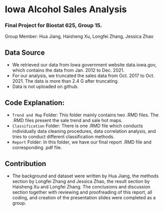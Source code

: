 # Iowa Alcohol Sales Analysis
### Final Project for Biostat 625,  Group 15.
Group Member: Hua Jiang, Haisheng Xu, Longfei Zhang, Jessica Zhao

## Data Source
- We retrieved our data from Iowa government website data.iowa.gov, which contains the data from Jan. 2012 to Dec. 2021.
- For our analysis, we truncated the sales data from Oct. 2017 to Oct. 2021. The data is more than 2.4 G after truncating. 
- Data is not uploaded on github.

## Code Explanation:
- `Trend and Map` Folder: This folder mainly contains two .RMD files. The .RMD files present the sale trend and sale hot maps.
- `Classification` Folder: There is one .RMD file which conducts individually data cleaning procedures, data correlation analysis, and tries to conduct different classification methods.
- `Report` Folder: In this folder, we have our final report .RMD file and corresponding .pdf file. 

## Contribution
- The background and dataset were written by Hua Jiang, the methods section by Longfei Zhang and Jessica Zhao, the result section by Haisheng Xu and Longfei Zhang. The conclusions and discussion section together with reviewing and proofreading of this report, all coding, and creation of the presentation slides were completed as a group.
